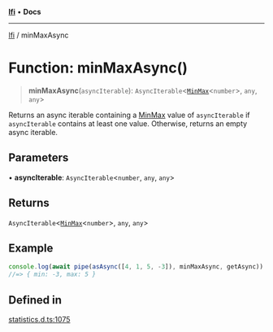 [**lfi**](../readme.md) • **Docs**

---

[lfi](../globals.md) / minMaxAsync

# Function: minMaxAsync()

> **minMaxAsync**(`asyncIterable`):
> `AsyncIterable`\<[`MinMax`](../type-aliases/MinMax.md)\<`number`\>, `any`,
> `any`\>

Returns an async iterable containing a [MinMax](../type-aliases/MinMax.md) value
of `asyncIterable` if `asyncIterable` contains at least one value. Otherwise,
returns an empty async iterable.

## Parameters

• **asyncIterable**: `AsyncIterable`\<`number`, `any`, `any`\>

## Returns

`AsyncIterable`\<[`MinMax`](../type-aliases/MinMax.md)\<`number`\>, `any`,
`any`\>

## Example

```js
console.log(await pipe(asAsync([4, 1, 5, -3]), minMaxAsync, getAsync))
//=> { min: -3, max: 5 }
```

## Defined in

[statistics.d.ts:1075](https://github.com/TomerAberbach/lfi/blob/c9ef1bf4d1040d7f49c52b70b358c019e55f524d/src/operations/statistics.d.ts#L1075)
